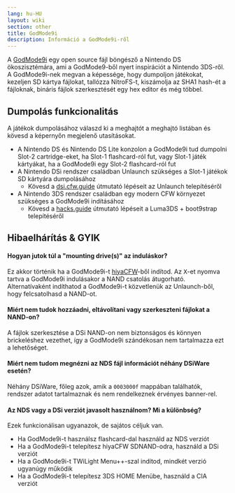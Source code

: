 ```yaml
---
lang: hu-HU
layout: wiki
section: other
title: GodMode9i
description: Információ a GodMode9i-ről
---
```


A [GodMode9i](https://github.com/DS-Homebrew/GodMode9i/) egy open source fájl böngésző a Nintendo DS ökoszisztémára, ami a GodMode9-ből nyert inspirációt a Nintendo 3DS-ről. A GodMode9i-nek megvan a képessége, hogy dumpoljon játékokat, kezeljen SD kártya fájlokat, tallózza NitroFS-t, kiszámolja az SHA1 hash-ét a fájloknak, bináris fájlok szerkesztését egy hex editor és még többel.

## Dumpolás funkcionalitás

A játékok dumpolásához válaszd ki a meghajtót a meghajtó listában és kövesd a képernyőn megjelenő utasításokat.
- A Nintendo DS és Nintendo DS Lite konzolon a GodMode9i tud dumpolni Slot-2 cartridge-eket, ha Slot-1 flashcard-ról fut, vagy Slot-1 játék kártyákat, ha a GodMode9i egy Slot-2 flashcard-ról fut
- A Nintendo DSi rendszer családban Unlaunch szükséges a Slot-1 játékok SD kártyára dumpolásához
   - Kövesd a [dsi.cfw.guide](https://dsi.cfw.guide/) útmutató lépéseit az Unlaunch telepítéséről
- A Nintendo 3DS rendszer családban egy modern CFW környezet szükséges a GodMode9i indításához
   - Kövesd a [hacks.guide](https://3ds.hacks.guide/) útmutató lépéseit a Luma3DS + boot9strap telepítéséről

## Hibaelhárítás & GYIK

#### Hogyan jutok túl a "mounting drive(s)" az induláskor?
Ez akkor történik ha a GodMode9i-t [hiyaCFW](../hiyacfw)-ből indítod. Az <kbd class="face">X</kbd>-et nyomva tartva a GodMode9i indulásakor a NAND csatolás átugorható. Alternatívaként indíthatod a GodMode9i-t közvetlenük az Unlaunch-ből, hogy felcsatolhasd a NAND-ot.

#### Miért nem tudok hozzáadni, eltávolítani vagy szerkeszteni fájlokat a NAND-on?
A fájlok szerkesztése a DSi NAND-on nem biztonságos és könnyen brickeléshez vezethet, így a GodMode9i szándékosan nem tartalmazza ezt a lehetőséget.

#### Miért nem tudom megnézni az NDS fájl információt néhány DSiWare esetén?
Néhány DSiWare, főleg azok, amik a `0003000f` mappában találhatók, rendszer adatot tartalmaznak és nem rendelkeznek érvényes banner-rel.

#### Az NDS vagy a DSi verziót javasolt használnom? Mi a különbség?
Ezek funkcionálisan ugyanazok, de sajátos céljuk van.
- Ha GodMode9i-t használsz flashcard-dal használd az NDS verziót
- Ha a GodMode9i-t telepítesz hiyaCFW SDNAND-odra, használd a DSi verziót
- Ha a GodMode9i-t TWiLight Menu++-szal indítod, mindkét verzió ugyanúgy működik
- Ha a GodMode9i-t telepítesz 3DS HOME Menübe, használd a CIA verziót
